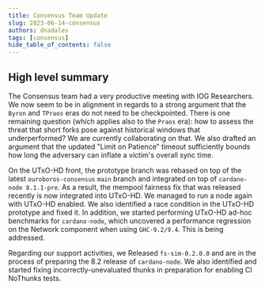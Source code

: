 ```yaml
---
title: Consensus Team Update
slug: 2023-06-14-consensus
authors: dnadales
tags: [consensus]
hide_table_of_contents: false
---
```


## High level summary

The Consensus team had a very productive meeting with IOG Researchers. We now seem to be in alignment in regards to a strong argument that the `Byron` and `TPraos` eras do not need to be checkpointed. 
There is one remaining question (which applies also to the `Praos` era): how to assess the threat that short forks pose against historical windows that underperformed? We are currently collaborating on that. We also drafted an argument that the updated "Limit on Patience" timeout sufficiently bounds how long the adversary can inflate a victim's overall sync time.

On the UTxO-HD front, the prototype branch was rebased on top of the latest `ouroboros-consensus` `main` branch and integrated on top of `cardano-node 8.1.1-pre`. As a result, the mempool fairness fix that was released recently is now integrated into UTxO-HD.
We managed to run a node again with UTxO-HD enabled. 
We also identified a race condition in the UTxO-HD prototype and fixed it. In addition, we started performing UTxO-HD ad-hoc benchmarks for `cardano-node`, which uncovered a performance regression on the Network component when using `GHC-9.2/9.4`. This is being addressed.

Regarding our support activities, we Released `fs-sim-0.2.0.0` and are in the process of preparing the 8.2 release of `cardano-node`. We also identified and started fixing incorrectly-unevaluated thunks in preparation for enabling CI NoThunks tests.
